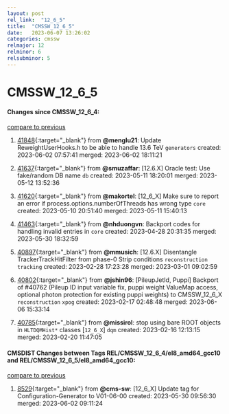 ```yaml
---
layout: post
rel_link:  "12_6_5"
title:  "CMSSW_12_6_5"
date:   2023-06-07 13:26:02
categories: cmssw
relmajor: 12
relminor: 6
relsubminor: 5
---
```


# CMSSW_12_6_5
#### Changes since CMSSW_12_6_4:
[compare to previous](https://github.com/cms-sw/cmssw/compare/CMSSW_12_6_4...CMSSW_12_6_5)



1. [41848](http://github.com/cms-sw/cmssw/pull/41848){:target="_blank"}  from **@menglu21**: Update ReweightUserHooks.h to be able to handle 13.6 TeV `generators` created: 2023-06-02 07:57:41 merged: 2023-06-02 18:11:21

2. [41637](http://github.com/cms-sw/cmssw/pull/41637){:target="_blank"}  from **@smuzaffar**: [12.6.X] Oracle test: Use fake/random DB name `db` created: 2023-05-11 18:20:01 merged: 2023-05-12 13:52:36

3. [41620](http://github.com/cms-sw/cmssw/pull/41620){:target="_blank"}  from **@makortel**: [12_6_X] Make sure to report an error if process.options.numberOfThreads has wrong type `core` created: 2023-05-10 20:51:40 merged: 2023-05-11 15:40:13

4. [41463](http://github.com/cms-sw/cmssw/pull/41463){:target="_blank"}  from **@nhduongvn**: Backport codes for handling invalid entries in <data-access> `core` created: 2023-04-28 20:31:35 merged: 2023-05-30 18:32:59

5. [40897](http://github.com/cms-sw/cmssw/pull/40897){:target="_blank"}  from **@mmusich**: [12.6.X] Disentangle TrackerTrackHitFilter from phase-0 Strip conditions `reconstruction` `tracking` created: 2023-02-28 17:23:28 merged: 2023-03-01 09:02:59

6. [40802](http://github.com/cms-sw/cmssw/pull/40802){:target="_blank"}  from **@jshin96**: [PileupJetId, Puppi] Backport of #40762 (Pileup ID input variable fix, puppi weight ValueMap access, optional photon protection for existing puppi weights) to CMSSW_12_6_X `reconstruction` `xpog` created: 2023-02-17 02:48:48 merged: 2023-06-06 15:33:14

7. [40785](http://github.com/cms-sw/cmssw/pull/40785){:target="_blank"}  from **@missirol**: stop using bare ROOT objects in `HLTDQMHist*` classes [`12_6_X`] `dqm` created: 2023-02-16 12:13:15 merged: 2023-02-20 11:47:05

#### CMSDIST Changes between Tags REL/CMSSW_12_6_4/el8_amd64_gcc10 and REL/CMSSW_12_6_5/el8_amd64_gcc10:
[compare to previous](https://github.com/cms-sw/cmsdist/compare/REL/CMSSW_12_6_4/el8_amd64_gcc10...REL/CMSSW_12_6_5/el8_amd64_gcc10)



1. [8529](http://github.com/cms-sw/cmsdist/pull/8529){:target="_blank"}  from **@cms-sw**: [12_6_X] Update tag for Configuration-Generator to V01-06-00 created: 2023-05-30 09:56:30 merged: 2023-06-02 09:11:24
